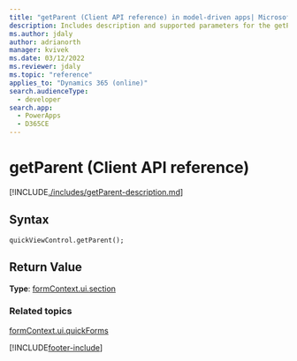 ```yaml
---
title: "getParent (Client API reference) in model-driven apps| MicrosoftDocs"
description: Includes description and supported parameters for the getParent method.
ms.author: jdaly
author: adrianorth
manager: kvivek
ms.date: 03/12/2022
ms.reviewer: jdaly
ms.topic: "reference"
applies_to: "Dynamics 365 (online)"
search.audienceType: 
  - developer
search.app: 
  - PowerApps
  - D365CE
---
```

# getParent (Client API reference)



[!INCLUDE[./includes/getParent-description.md](./includes/getParent-description.md)]

## Syntax

`quickViewControl.getParent();`

## Return Value

**Type**: [formContext.ui.section](../formContext-ui-sections.md)

### Related topics

[formContext.ui.quickForms](../formContext-ui-quickForms.md)





[!INCLUDE[footer-include](../../../../../includes/footer-banner.md)]